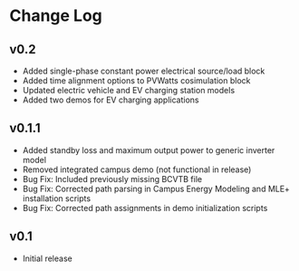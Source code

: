 # Change Log

## v0.2
* Added single-phase constant power electrical source/load block
* Added time alignment options to PVWatts cosimulation block
* Updated electric vehicle and EV charging station models
* Added two demos for EV charging applications

## v0.1.1
* Added standby loss and maximum output power to generic inverter model
* Removed integrated campus demo (not functional in release)
* Bug Fix: Included previously missing BCVTB file
* Bug Fix: Corrected path parsing in Campus Energy Modeling and MLE+ installation scripts
* Bug Fix: Corrected path assignments in demo initialization scripts

## v0.1
* Initial release
